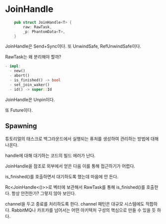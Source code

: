 # JoinHandle

```rust
    pub struct JoinHandle<T> {
        raw: RawTask,
        _p: PhantomData<T>,
    }
```

JoinHandle은 Send+Sync이다. 또 UnwindSafe, RefUnwindSafe이다. 

RawTask는 왜 분리해야 할까? 

```rust
- impl: 
  - new() 
  - abort()
  - is_finished() -> bool
  - set_join_waker()
  - id() -> super::Id 
```

JoinHandle은 Unpin이다. 

또 Future이다. 

## Spawning 

튜토리얼의 태스크로 백그라운드에서 실행되는 퓨처를 생성하여 관리하는 방법에 대해 나온다. 

handle에 대해 대기하는 코드의 빌드 에러가 난다. 

JoinHandle을 참조로 외부에서 얻은 다음 이를 통해 접근하기가 어렵다. 

is_finished()를 호출하면서 대기하도록 했는데 마음에 안 든다. 

Rc<JoinHandle<()>>로 벡터에 보관해서 RawTask를 통해 is_finished()를 호출한다. 
항상 안전한가? 그렇지 않아 보인다. 

channel을 두고 종료를 처리하도록 한다. 
channel 패턴은 대규모 시스템에도 적합하다. RabbitMQ나 카프카를 넘어서는 어떤 아키텍처 
구성의 핵심으로 만들 수 있을 듯 하다. 



